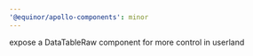 ```yaml
---
'@equinor/apollo-components': minor
---
```


expose a DataTableRaw component for more control in userland
